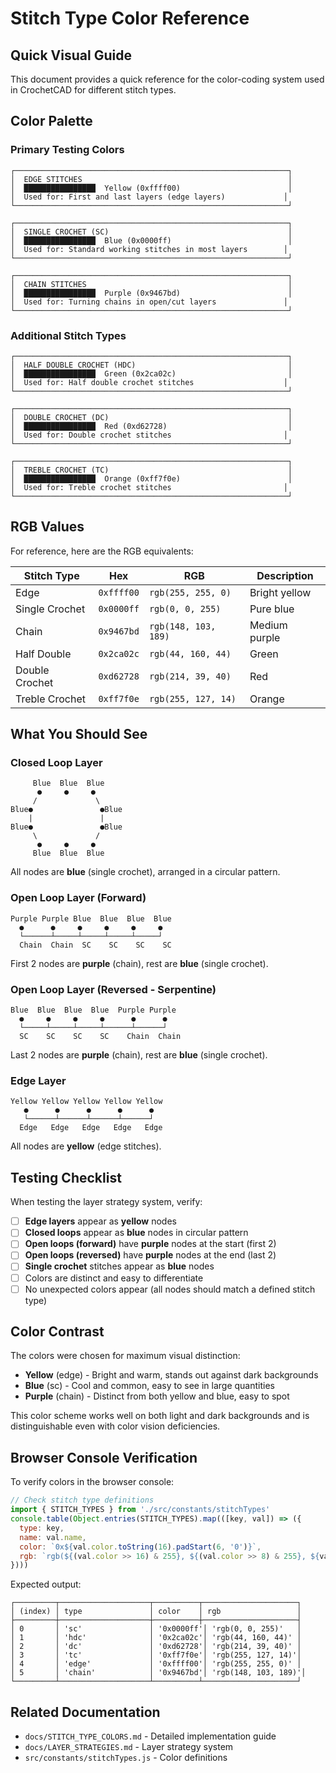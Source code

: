 # Stitch Type Color Reference

## Quick Visual Guide

This document provides a quick reference for the color-coding system used in CrochetCAD for different stitch types.

## Color Palette

### Primary Testing Colors

```
┌─────────────────────────────────────────────────────────────┐
│  EDGE STITCHES                                              │
│  ████████████████  Yellow (0xffff00)                        │
│  Used for: First and last layers (edge layers)             │
└─────────────────────────────────────────────────────────────┘

┌─────────────────────────────────────────────────────────────┐
│  SINGLE CROCHET (SC)                                        │
│  ████████████████  Blue (0x0000ff)                          │
│  Used for: Standard working stitches in most layers        │
└─────────────────────────────────────────────────────────────┘

┌─────────────────────────────────────────────────────────────┐
│  CHAIN STITCHES                                             │
│  ████████████████  Purple (0x9467bd)                        │
│  Used for: Turning chains in open/cut layers               │
└─────────────────────────────────────────────────────────────┘
```

### Additional Stitch Types

```
┌─────────────────────────────────────────────────────────────┐
│  HALF DOUBLE CROCHET (HDC)                                  │
│  ████████████████  Green (0x2ca02c)                         │
│  Used for: Half double crochet stitches                    │
└─────────────────────────────────────────────────────────────┘

┌─────────────────────────────────────────────────────────────┐
│  DOUBLE CROCHET (DC)                                        │
│  ████████████████  Red (0xd62728)                           │
│  Used for: Double crochet stitches                         │
└─────────────────────────────────────────────────────────────┘

┌─────────────────────────────────────────────────────────────┐
│  TREBLE CROCHET (TC)                                        │
│  ████████████████  Orange (0xff7f0e)                        │
│  Used for: Treble crochet stitches                         │
└─────────────────────────────────────────────────────────────┘
```

## RGB Values

For reference, here are the RGB equivalents:

| Stitch Type | Hex | RGB | Description |
|-------------|-----|-----|-------------|
| Edge | `0xffff00` | `rgb(255, 255, 0)` | Bright yellow |
| Single Crochet | `0x0000ff` | `rgb(0, 0, 255)` | Pure blue |
| Chain | `0x9467bd` | `rgb(148, 103, 189)` | Medium purple |
| Half Double | `0x2ca02c` | `rgb(44, 160, 44)` | Green |
| Double Crochet | `0xd62728` | `rgb(214, 39, 40)` | Red |
| Treble Crochet | `0xff7f0e` | `rgb(255, 127, 14)` | Orange |

## What You Should See

### Closed Loop Layer
```
     Blue  Blue  Blue
      ●     ●     ●
     /             \
Blue●               ●Blue
    |               |
Blue●               ●Blue
     \             /
      ●     ●     ●
     Blue  Blue  Blue
```
All nodes are **blue** (single crochet), arranged in a circular pattern.

### Open Loop Layer (Forward)
```
Purple Purple Blue  Blue  Blue  Blue
  ●      ●     ●     ●     ●     ●
  └──────┴─────┴─────┴─────┴─────┘
  Chain  Chain  SC    SC    SC    SC
```
First 2 nodes are **purple** (chain), rest are **blue** (single crochet).

### Open Loop Layer (Reversed - Serpentine)
```
Blue  Blue  Blue  Blue  Purple Purple
  ●     ●     ●     ●      ●      ●
  └─────┴─────┴─────┴──────┴──────┘
  SC    SC    SC    SC    Chain  Chain
```
Last 2 nodes are **purple** (chain), rest are **blue** (single crochet).

### Edge Layer
```
Yellow Yellow Yellow Yellow Yellow
   ●      ●      ●      ●      ●
   └──────┴──────┴──────┴──────┘
  Edge   Edge   Edge   Edge   Edge
```
All nodes are **yellow** (edge stitches).

## Testing Checklist

When testing the layer strategy system, verify:

- [ ] **Edge layers** appear as **yellow** nodes
- [ ] **Closed loops** appear as **blue** nodes in circular pattern
- [ ] **Open loops (forward)** have **purple** nodes at the start (first 2)
- [ ] **Open loops (reversed)** have **purple** nodes at the end (last 2)
- [ ] **Single crochet** stitches appear as **blue** nodes
- [ ] Colors are distinct and easy to differentiate
- [ ] No unexpected colors appear (all nodes should match a defined stitch type)

## Color Contrast

The colors were chosen for maximum visual distinction:

- **Yellow** (edge) - Bright and warm, stands out against dark backgrounds
- **Blue** (sc) - Cool and common, easy to see in large quantities
- **Purple** (chain) - Distinct from both yellow and blue, easy to spot

This color scheme works well on both light and dark backgrounds and is distinguishable even with color vision deficiencies.

## Browser Console Verification

To verify colors in the browser console:

```javascript
// Check stitch type definitions
import { STITCH_TYPES } from './src/constants/stitchTypes'
console.table(Object.entries(STITCH_TYPES).map(([key, val]) => ({
  type: key,
  name: val.name,
  color: `0x${val.color.toString(16).padStart(6, '0')}`,
  rgb: `rgb(${(val.color >> 16) & 255}, ${(val.color >> 8) & 255}, ${val.color & 255})`
})))
```

Expected output:
```
┌─────────┬────────────────────┬──────────┬─────────────────────┐
│ (index) │ type               │ color    │ rgb                 │
├─────────┼────────────────────┼──────────┼─────────────────────┤
│ 0       │ 'sc'               │ '0x0000ff'│ 'rgb(0, 0, 255)'   │
│ 1       │ 'hdc'              │ '0x2ca02c'│ 'rgb(44, 160, 44)' │
│ 2       │ 'dc'               │ '0xd62728'│ 'rgb(214, 39, 40)' │
│ 3       │ 'tc'               │ '0xff7f0e'│ 'rgb(255, 127, 14)'│
│ 4       │ 'edge'             │ '0xffff00'│ 'rgb(255, 255, 0)' │
│ 5       │ 'chain'            │ '0x9467bd'│ 'rgb(148, 103, 189)'│
└─────────┴────────────────────┴──────────┴─────────────────────┘
```

## Related Documentation

- `docs/STITCH_TYPE_COLORS.md` - Detailed implementation guide
- `docs/LAYER_STRATEGIES.md` - Layer strategy system
- `src/constants/stitchTypes.js` - Color definitions

